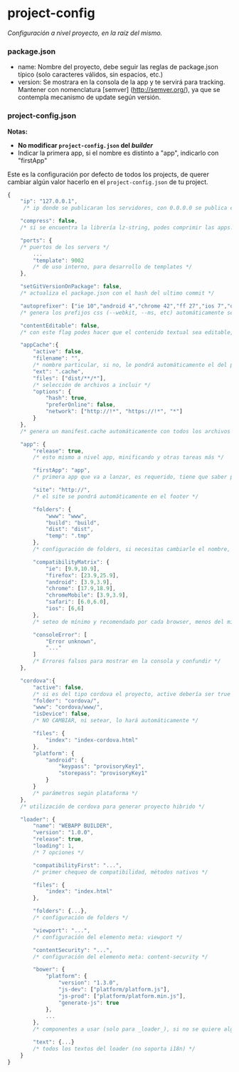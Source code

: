 # project-config

_Configuración a nivel proyecto, en la raíz del mismo._


### package.json
* name: Nombre del proyecto, debe seguir las reglas de package.json típico (solo caracteres válidos, sin espacios, etc.)
* version: Se mostrara en la consola de la app y te servirá para tracking. Mantener con nomenclatura [semver] (http://semver.org/), ya que se contempla mecanismo de update según versión.

### project-config.json

**Notas:**
* **No modificar `project-config.json` del _builder_**
* Indicar la primera app, si el nombre es distinto a "app", indicarlo con "firstApp"


Este es la configuración por defecto de todos los projects, de querer cambiar algún valor hacerlo en el `project-config.json` de tu project.

```javascript
{
	"ip": "127.0.0.1",
	 /* ip donde se publicaran los servidores, con 0.0.0.0 se publica en todas y se puede acceder desde la LAN */

	"compress": false,
	/* si se encuentra la librería lz-string, podes comprimir las apps. */

	"ports": {
	/* puertos de los servers */
		...
		"template": 9002
		/* de uso interno, para desarrollo de templates */
	},

	"setGitVersionOnPackage": false,
	/* actualiza el package.json con el hash del ultimo commit */

	"autoprefixer": ["ie 10","android 4","chrome 42","ff 27","ios 7","opera 19","safari 7"],
	/* genera los prefijos css (--webkit, --ms, etc) automáticamente según versiones configuradas aquí. */

	"contentEditable": false,
	/* con este flag podes hacer que el contenido textual sea editable, util para conocer dimenciones y demas */

	"appCache":{
		"active": false,
		"filename": "",
		/* nombre particular, si no, le pondrá automáticamente el del proyecto */
		"ext": ".cache",
		"files": ["dist/**/*"],
		/* selección de archivos a incluir */
		"options": {
			"hash": true,
			"preferOnline": false,
			"network": ["http://!*", "https://!*", "*"]
		}
	},
	/* genera un manifest.cache automáticamente con todos los archivos del proyecto */

	"app": {
		"release": true,
		/* esto mismo a nivel app, minificando y otras tareas más */

		"firstApp": "app",
		/* primera app que va a lanzar, es requerido, tiene que saber por dónde empieza el flujo */

		"site": "http://",
		/* el site se pondrá automáticamente en el footer */

		"folders": {
			"www": "www",
			"build": "build",
			"dist": "dist",
			"temp": ".tmp"
		},
		/* configuración de folders, si necesitas cambiarle el nombre, directamente desde aquí */

		"compatibilityMatrix": {
			"ie": [9.9,10.9],
			"firefox": [23.9,25.9],
			"android": [3.9,3.9],
			"chrome": [17.9,18.9],
			"chromeMobile": [3.9,3.9],
			"safari": [6.0,6.0],
			"ios": [6,6]
		},
		/* seteo de mínimo y recomendado por cada browser, menos del mínimo da error (panic) y recomienda updatear o usar otro (ver "text"), debería haber correlación con autoprefixer */

		"consoleError": [
			"Error unknown",
			"..."
		]
		/* Errores falsos para mostrar en la consola y confundir */
	},

	"cordova":{
		"active": false,
		/* si es del tipo cordova el proyecto, active debería ser true */
		"folder": "cordova/",
		"www": "cordova/www/",
		"isDevice": false,
		/* NO CAMBIAR, ni setear, lo hará automáticamente */

		"files": {
			"index": "index-cordova.html"
		},
		"platform": {
			"android": {
				"keypass": "provisoryKey1",
				"storepass": "provisoryKey1"
			}
		}
		/* parámetros según plataforma */
	},
	/* utilización de cordova para generar proyecto hibrido */

	"loader": {
		"name": "WEBAPP BUILDER",
		"version": "1.0.0",
		"release": true,
		"loading": 1,
		/* 7 opciones */

		"compatibilityFirst": "...",
		/* primer chequeo de compatibilidad, métodos nativos */

		"files": {
			"index": "index.html"
		},

		"folders": {...},
		/* configuración de folders */

		"viewport": "...",
		/* configuración del elemento meta: viewport */

		"contentSecurity": "...",
		/* configuración del elemento meta: content-security */

		"bower": {
			"platform": {
				"version": "1.3.0",
				"js-dev": ["platform/platform.js"],
				"js-prod": ["platform/platform.min.js"],
				"generate-js": true
			},
			...
		},
		/* componentes a usar (solo para _loader_), si no se quiere alguno de los por default, en el config del proyecto setearle null. También soporta la generación de los minificados si es que la librería no lo provee, usar "generate-js": true */

		"text": {...}
		/* todos los textos del loader (no soporta i18n) */
	}
}
```

